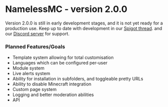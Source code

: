 # NamelessMC - version 2.0.0
Version 2.0.0 is still in early development stages, and it is not yet ready for a production use. Keep up to date with development in our [Spigot thread](https://www.spigotmc.org/threads/nameless-minecraft-website-software.34810). and our [Discord server](https://discord.gg/r7Eq4jw) for support.

### Planned Features/Goals
- Template system allowing for total customisation
- Languages which can be configured per-user
- Module system
- Live alerts system
- Ability for installation in subfolders, and toggleable pretty URLs
- Ability to disable Minecraft integration
- Custom page system
- Logging and better moderation abilities
- API
